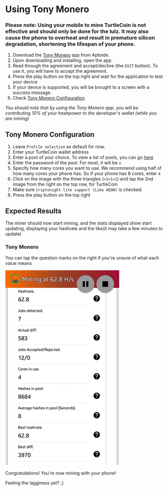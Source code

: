 # Using Tony Monero

### Please note: Using your mobile to mine TurtleCoin is not effective and should only be done for the lulz. It may also cause the phone to overheat and result in premature silicon degradation, shortening the lifespan of your phone.

1. Download the [Tony Monero](https://tony-monero-a-xmr-miner.en.aptoide.com/?store_name=pathethicsdevelopers/) app from Aptoide.
2. Upon downloading and installing, open the app.
3. Read through the agreement and accept/decline (the `EXIT` button). To use it, you will have to accept the agreement.
4. Press the play button on the top right and wait for the application to test your device
5. If your device is supported, you will be brought to a screen with a success message.
6. Check [Tony Monero Configuration](#tony-xmr-config)

*You should note that by using the Tony Monero app, you will be contributing 10% of your hashpower to the developer's wallet (while you are mining)*

## Tony Monero Configuration<a name="tony-xmr-config"></a>

1. Leave `Profile selection` as default for now.
2. Enter your TurtleCoin wallet address
3. Enter a pool of your choice. To view a list of pools, you can go [here](Pools)
4. Enter the password of the pool. For most, it will be `x`
5. Specify how many cores you want to use. We recommend using half of how many cores your phone has. So if your phone has 8 cores, enter `4`
6. Click on the image with the three triangles (`<1<1<1`) and tap the 2nd image from the right on the top row, for TurtleCoin
7. Make sure `Criptonight-lite support (Like AEON)` is checked.
8. Press the play button on the top right

## Expected Results

The miner should now start mining, and the stats displayed show start updating, displaying your hashrate and the like(it may take a few minutes to update)

### Tony Monero

You can tap the question marks on the right if you're unsure of what each value means

![phone-mining](../../../assets/tm-miner.png)

Congratulations! You're now mining with your phone!



Feeling the lagginess yet? ;)
